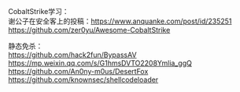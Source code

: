 CobaltStrike学习：  
谢公子在安全客上的投稿：https://www.anquanke.com/post/id/235251  
https://github.com/zer0yu/Awesome-CobaltStrike

静态免杀：  
https://github.com/hack2fun/BypassAV  
https://mp.weixin.qq.com/s/G1hmsDVTO2208Ymlia_ggQ  
https://github.com/An0ny-m0us/DesertFox  
https://github.com/knownsec/shellcodeloader
